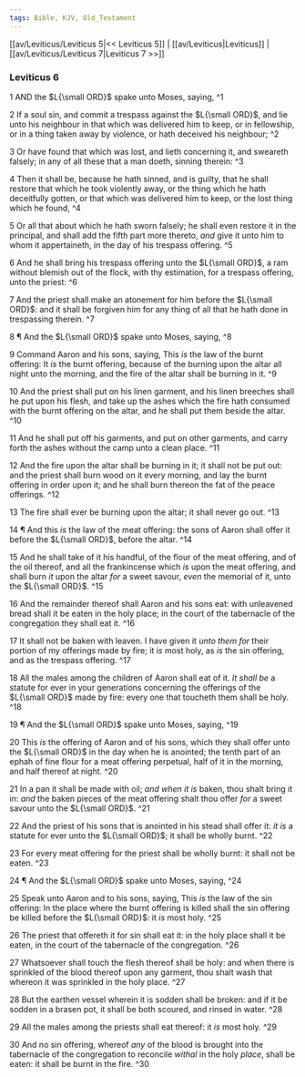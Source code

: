 ```yaml
---
tags: Bible, KJV, Old_Testament
---
```


[[av/Leviticus/Leviticus 5|<< Leviticus 5]] | [[av/Leviticus|Leviticus]] | [[av/Leviticus/Leviticus 7|Leviticus 7 >>]]

### Leviticus 6

1 AND the $L{\small ORD}$ spake unto Moses, saying, ^1

2 If a soul sin, and commit a trespass against the $L{\small ORD}$, and lie unto his neighbour in that which was delivered him to keep, or in fellowship, or in a thing taken away by violence, or hath deceived his neighbour; ^2

3 Or have found that which was lost, and lieth concerning it, and sweareth falsely; in any of all these that a man doeth, sinning therein: ^3

4 Then it shall be, because he hath sinned, and is guilty, that he shall restore that which he took violently away, or the thing which he hath deceitfully gotten, or that which was delivered him to keep, or the lost thing which he found, ^4

5 Or all that about which he hath sworn falsely; he shall even restore it in the principal, and shall add the fifth part more thereto, _and_ give it unto him to whom it appertaineth, in the day of his trespass offering. ^5

6 And he shall bring his trespass offering unto the $L{\small ORD}$, a ram without blemish out of the flock, with thy estimation, for a trespass offering, unto the priest: ^6

7 And the priest shall make an atonement for him before the $L{\small ORD}$: and it shall be forgiven him for any thing of all that he hath done in trespassing therein. ^7

8 ¶ And the $L{\small ORD}$ spake unto Moses, saying, ^8

9 Command Aaron and his sons, saying, This _is_ the law of the burnt offering: It _is_ the burnt offering, because of the burning upon the altar all night unto the morning, and the fire of the altar shall be burning in it. ^9

10 And the priest shall put on his linen garment, and his linen breeches shall he put upon his flesh, and take up the ashes which the fire hath consumed with the burnt offering on the altar, and he shall put them beside the altar. ^10

11 And he shall put off his garments, and put on other garments, and carry forth the ashes without the camp unto a clean place. ^11

12 And the fire upon the altar shall be burning in it; it shall not be put out: and the priest shall burn wood on it every morning, and lay the burnt offering in order upon it; and he shall burn thereon the fat of the peace offerings. ^12

13 The fire shall ever be burning upon the altar; it shall never go out. ^13

14 ¶ And this _is_ the law of the meat offering: the sons of Aaron shall offer it before the $L{\small ORD}$, before the altar. ^14

15 And he shall take of it his handful, of the flour of the meat offering, and of the oil thereof, and all the frankincense which _is_ upon the meat offering, and shall burn _it_ upon the altar _for_ a sweet savour, _even_ the memorial of it, unto the $L{\small ORD}$. ^15

16 And the remainder thereof shall Aaron and his sons eat: with unleavened bread shall it be eaten in the holy place; in the court of the tabernacle of the congregation they shall eat it. ^16

17 It shall not be baken with leaven. I have given it _unto_ _them_ _for_ their portion of my offerings made by fire; it _is_ most holy, as _is_ the sin offering, and as the trespass offering. ^17

18 All the males among the children of Aaron shall eat of it. _It_ _shall_ _be_ a statute for ever in your generations concerning the offerings of the $L{\small ORD}$ made by fire: every one that toucheth them shall be holy. ^18

19 ¶ And the $L{\small ORD}$ spake unto Moses, saying, ^19

20 This _is_ the offering of Aaron and of his sons, which they shall offer unto the $L{\small ORD}$ in the day when he is anointed; the tenth part of an ephah of fine flour for a meat offering perpetual, half of it in the morning, and half thereof at night. ^20

21 In a pan it shall be made with oil; _and_ _when_ _it_ _is_ baken, thou shalt bring it in: _and_ the baken pieces of the meat offering shalt thou offer _for_ a sweet savour unto the $L{\small ORD}$. ^21

22 And the priest of his sons that is anointed in his stead shall offer it: _it_ _is_ a statute for ever unto the $L{\small ORD}$; it shall be wholly burnt. ^22

23 For every meat offering for the priest shall be wholly burnt: it shall not be eaten. ^23

24 ¶ And the $L{\small ORD}$ spake unto Moses, saying, ^24

25 Speak unto Aaron and to his sons, saying, This _is_ the law of the sin offering: In the place where the burnt offering is killed shall the sin offering be killed before the $L{\small ORD}$: it _is_ most holy. ^25

26 The priest that offereth it for sin shall eat it: in the holy place shall it be eaten, in the court of the tabernacle of the congregation. ^26

27 Whatsoever shall touch the flesh thereof shall be holy: and when there is sprinkled of the blood thereof upon any garment, thou shalt wash that whereon it was sprinkled in the holy place. ^27

28 But the earthen vessel wherein it is sodden shall be broken: and if it be sodden in a brasen pot, it shall be both scoured, and rinsed in water. ^28

29 All the males among the priests shall eat thereof: it _is_ most holy. ^29

30 And no sin offering, whereof _any_ of the blood is brought into the tabernacle of the congregation to reconcile _withal_ in the holy _place_, shall be eaten: it shall be burnt in the fire. ^30

